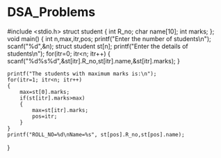 # DSA_Problems
#include <stdio.h>
struct student {
    int R_no;
    char name[10];
    int marks;
};
void main() {
    int n,max,itr,pos;
    printf("Enter the number of students\n");
    scanf("%d",&n);
    struct student st[n];
    printf("Enter the details of students\n");
    for(itr=0; itr<n; itr++)
    {
        scanf("%d%s%d",&st[itr].R_no,st[itr].name,&st[itr].marks);
    }
    
    printf("The students with maximum marks is:\n");
    for(itr=1; itr<n; itr++)
    {
        max=st[0].marks;
        if(st[itr].marks>max)
        {
            max=st[itr].marks;
            pos=itr;
        }
    }
    printf("ROLL_NO=%d\nName=%s", st[pos].R_no,st[pos].name);
}
